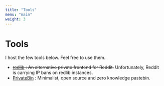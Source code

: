 ```yaml
---
title: "Tools"
menu: "main"
weight: 3
---
```


# Tools

I host the few tools below. Feel free to use them.

* ~~[redlib](https://r.lab.nerkho.ch/) : An alternative private frontend for Reddit.~~ Unfortunately, Reddit is carrying IP bans on redlib instances.
* [PrivateBin](https://p.lab.nerkho.ch/) :  Minimalist, open source and zero knowledge pastebin.

